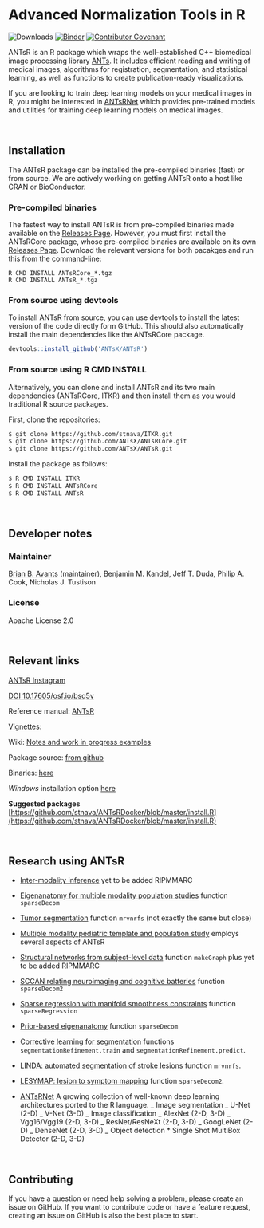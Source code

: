 <!--
![ants brain](http://i.imgur.com/I2VNWpA.png)
![ants edie](http://i.imgur.com/DcV1NVT.png)
![ants babe](http://i.imgur.com/gwoxI5M.png)
-->

# Advanced Normalization Tools in R

![Downloads](https://img.shields.io/github/downloads/antsx/antsr/total)
[![Binder](https://mybinder.org/badge_logo.svg)](https://mybinder.org/v2/gh/stnava/ANTsRDocker/master)
[![Contributor Covenant](https://img.shields.io/badge/Contributor%20Covenant-v2.0%20adopted-ff69b4.svg)](code_of_conduct.md)

ANTsR is an R package which wraps the well-established C++ biomedical image processing library [ANTs](https://github.com/ANTsX/ANTs). It includes efficient reading and writing of medical images, algorithms for registration, segmentation, and statistical learning, as well as functions to create publication-ready visualizations.

If you are looking to train deep learning models on your medical images in R, you might be interested in [ANTsRNet](https://github.com/ANTsX/ANTsPy) which provides pre-trained models and utilities for training deep learning models on medical images.

<br />

## Installation

The ANTsR package can be installed the pre-compiled binaries (fast) or from source. We are actively working on getting ANTsR onto a host like CRAN or BioConductor.

### Pre-compiled binaries

The fastest way to install ANTsR is from pre-compiled binaries made available on the [Releases Page](https://github.com/ANTsX/ANTsR/releases). However, you must first install the ANTsRCore package, whose pre-compiled binaries are available on its own [Releases Page](https://github.com/ANTsX/ANTsRCore/releases). Download the relevant versions for both pacakges and run this from the command-line:

```
R CMD INSTALL ANTsRCore_*.tgz
R CMD INSTALL ANTsR_*.tgz
```

### From source using devtools

To install ANTsR from source, you can use devtools to install the latest version of the code directly form GitHub. This should also automatically install the main dependencies like the ANTsRCore package.

```R
devtools::install_github('ANTsX/ANTsR')
```

### From source using R CMD INSTALL

Alternatively, you can clone and install ANTsR and its two main dependencies (ANTsRCore, ITKR) and then install them as you would traditional R source packages.

First, clone the repositories:

```sh
$ git clone https://github.com/stnava/ITKR.git
$ git clone https://github.com/ANTsX/ANTsRCore.git
$ git clone https://github.com/ANTsX/ANTsR.git
```

Install the package as follows:

```sh
$ R CMD INSTALL ITKR
$ R CMD INSTALL ANTsRCore
$ R CMD INSTALL ANTsR
```

<br />

## Developer notes

### Maintainer

[Brian B. Avants](http://stnava.github.io/) (maintainer), Benjamin M. Kandel, Jeff T. Duda, Philip A. Cook, Nicholas J. Tustison

### License

Apache License 2.0

<br />

## Relevant links

[ANTsR Instagram](https://www.instagram.com/antsrx/)

[DOI 10.17605/osf.io/bsq5v](https://osf.io/bsq5v/)

Reference manual: [ANTsR](https://antsx.github.io/ANTsR/reference/index.html)

[Vignettes](https://antsx.github.io/ANTsR/articles/):

Wiki: [Notes and work in progress examples](https://github.com/ANTsX/ANTsR/wiki)

Package source: [from github](https://github.com/ANTsX/ANTsR/zipball/master)

Binaries: [here](http://github.com/ANTsX/ANTsR/releases/)

_Windows_ installation option [here](<https://github.com/ANTsX/ANTsR/wiki/Installing-ANTsR-on-Windows-10-(using-WSL2)>)

**Suggested packages** [https://github.com/stnava/ANTsRDocker/blob/master/install.R](https://github.com/stnava/ANTsRDocker/blob/master/install.R)

<br />

## Research using ANTsR

- [Inter-modality inference](http://www.ncbi.nlm.nih.gov/pubmed/25449745) yet to be added RIPMMARC

- [Eigenanatomy for multiple modality population studies](http://www.ncbi.nlm.nih.gov/pubmed/25448483) function `sparseDecom`

- [Tumor segmentation](http://www.ncbi.nlm.nih.gov/pubmed/25433513) function `mrvnrfs` (not exactly the same but close)

- [Multiple modality pediatric template and population study](http://www.nature.com/articles/sdata20153) employs several aspects of ANTsR

- [Structural networks from subject-level data](http://www.ncbi.nlm.nih.gov/pubmed/25320792) function `makeGraph` plus yet to be added RIPMMARC

- [SCCAN relating neuroimaging and cognitive batteries](http://www.ncbi.nlm.nih.gov/pmc/articles/PMC3911786/) function `sparseDecom2`

- [Sparse regression with manifold smoothness constraints](http://www.ncbi.nlm.nih.gov/pubmed/24683960) function `sparseRegression`

- [Prior-based eigenanatomy](http://www.ncbi.nlm.nih.gov/pubmed/24852460) function `sparseDecom`

- [Corrective learning for segmentation](http://www.ncbi.nlm.nih.gov/pmc/articles/PMC3049832/) functions `segmentationRefinement.train` and `segmentationRefinement.predict`.

- [LINDA: automated segmentation of stroke lesions](https://www.ncbi.nlm.nih.gov/pubmed/26756101) function `mrvnrfs`.

- [LESYMAP: lesion to symptom mapping](https://www.ncbi.nlm.nih.gov/pubmed/28882479) function `sparseDecom2`.

- [ANTsRNet](https://github.com/ntustison/ANTsRNet) A growing collection of well-known deep learning
  architectures ported to the R language.
  _ Image segmentation
  _ U-Net (2-D)
  _ V-Net (3-D)
  _ Image classification
  _ AlexNet (2-D, 3-D)
  _ Vgg16/Vgg19 (2-D, 3-D)
  _ ResNet/ResNeXt (2-D, 3-D)
  _ GoogLeNet (2-D)
  _ DenseNet (2-D, 3-D)
  _ Object detection \* Single Shot MultiBox Detector (2-D, 3-D)

<br />

## Contributing

If you have a question or need help solving a problem, please create an issue on GitHub. If you want to contribute code or have a feature request, creating an issue on GitHub is also the best place to start.
